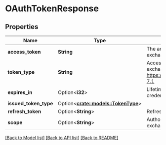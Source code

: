 # OAuthTokenResponse

## Properties

Name | Type | Description | Notes
------------ | ------------- | ------------- | -------------
**access_token** | **String** | The access token, for client credentials or token exchange | 
**token_type** | **String** | Access token type for client credentials or token exchange  See https://datatracker.ietf.org/doc/html/rfc6749#section-7.1 | 
**expires_in** | Option<**i32**> | Lifetime of the access token in seconds for client credentials or token exchange | [optional]
**issued_token_type** | Option<[**crate::models::TokenType**](TokenType.md)> |  | [optional]
**refresh_token** | Option<**String**> | Refresh token for client credentials or token exchange | [optional]
**scope** | Option<**String**> | Authorization scope for client credentials or token exchange | [optional]

[[Back to Model list]](../README.md#documentation-for-models) [[Back to API list]](../README.md#documentation-for-api-endpoints) [[Back to README]](../README.md)


